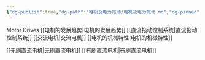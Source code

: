 ```yaml
---
{"dg-publish":true,"dg-path":"电机及电力拖动/电机及电力拖动.md","dg-pinned":true,"permalink":"/电机及电力拖动/电机及电力拖动/","pinned":true,"dgPassFrontmatter":true,"noteIcon":"","created":"2024-04-16T13:01:27.436+08:00","updated":"2024-04-25T10:20:47.248+08:00"}
---
```


Motor Drives
[[电机的发展趋势\|电机的发展趋势]]
[[直流拖动控制系统\|直流拖动控制系统]]
[[交流电机\|交流电机]]
[[电机的机械特性\|电机的机械特性]]

[[无刷直流电机\|无刷直流电机]]
[[有刷直流电机\|有刷直流电机]]






